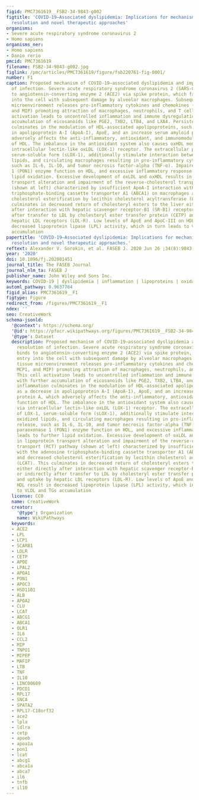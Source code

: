 ```yaml
---
figid: PMC7361619__FSB2-34-9843-g002
figtitle: 'COVID‐19—Associated dyslipidemia: Implications for mechanism of impaired
  resolution and novel therapeutic approaches'
organisms:
- Severe acute respiratory syndrome coronavirus 2
- Homo sapiens
organisms_ner:
- Homo sapiens
- Danio rerio
pmcid: PMC7361619
filename: FSB2-34-9843-g002.jpg
figlink: /pmc/articles/PMC7361619/figure/fsb220761-fig-0001/
number: F1
caption: Proposed mechanism of COVID‐19—associated dyslipidemia and impaired resolution
  of infection. Severe acute respiratory syndrome coronavirus 2 (SARS‐CoV‐2) binds
  to angiotensin‐converting enzyme 2 (ACE2) via spike protein, which facilitates entry
  into the cell with subsequent damage by alveolar macrophages. Subsequently, tissue
  microenvironment releases pro‐inflammatory cytokines and chemokines (IL‐6, MCP1,
  and MIP) promoting attraction of macrophages, neutrophils, and T cells. This cell
  activation leads to uncontrolled inflammation and immune dysregulation with further
  accumulation of eicosanoids like PGE2, TXB2, LTB4, and LXA4. Persistent inflammation
  culminates in the modulation of HDL‐associated apolipoproteins, such as a decrease
  in apolipoprotein A‐I (ApoA‐I), ApoE, and an increase serum amyloid protein A, which
  adversely affects the anti‐inflammatory, antioxidant, and immunomodulatory function
  of HDL. The imbalance in the antioxidant system also causes oxHDL modification via
  intracellular lectin‐like oxLDL (LOX‐1) receptor. The extracellular portion of LOX‐1,
  serum‐soluble form (sLOX‐1), additionally stimulate interaction between oxidized
  lipids, and circulating macrophages resulting in pro‐inflammatory cytokines release,
  such as IL‐6, IL‐10, and tumor necrosis factor‐alpha (TNF‐α). Impaired paraoxonase
  1 (PON1) enzyme function on HDL, and excessive inflammatory response leads to further
  lipid oxidation. Excessive development of oxLDL and oxHDL results in lipoprotein
  transport alteration and impairment of the reverse‐cholesterol transport (RCT) pathway
  (shown at left) characterized by insufficient ApoA‐I interaction with the adenosine
  triphosphate‐binding cassette transporter A1 (ABCA1) on macrophages and decreased
  cholesterol esterification by lecithin cholesterol acyltransferase (LCAT). This
  culminates in decreased return of cholesteryl esters to the liver either directly
  after interaction with hepatic scavenger receptor‐B1 (SR‐B1) receptors or indirectly
  after transfer to LDL by cholesteryl ester transfer protein (CETP) and uptake by
  hepatic LDL receptors (LDL‐R). Low levels of ApoE and ApoC‐III on HDL result in
  decreased lipoprotein lipase (LPL) activity, which in turn leads to VLDL and TGs
  accumulation
papertitle: 'COVID‐19—Associated dyslipidemia: Implications for mechanism of impaired
  resolution and novel therapeutic approaches.'
reftext: Alexander V. Sorokin, et al. FASEB J. 2020 Jun 26 ;34(8):9843-9853.
year: '2020'
doi: 10.1096/fj.202001451
journal_title: The FASEB Journal
journal_nlm_ta: FASEB J
publisher_name: John Wiley and Sons Inc.
keywords: COVID‐19 | dyslipidemia | inflammation | lipoproteins | oxidation
automl_pathway: 0.9637784
figid_alias: PMC7361619__F1
figtype: Figure
redirect_from: /figures/PMC7361619__F1
ndex: ''
seo: CreativeWork
schema-jsonld:
  '@context': https://schema.org/
  '@id': https://pfocr.wikipathways.org/figures/PMC7361619__FSB2-34-9843-g002.html
  '@type': Dataset
  description: Proposed mechanism of COVID‐19—associated dyslipidemia and impaired
    resolution of infection. Severe acute respiratory syndrome coronavirus 2 (SARS‐CoV‐2)
    binds to angiotensin‐converting enzyme 2 (ACE2) via spike protein, which facilitates
    entry into the cell with subsequent damage by alveolar macrophages. Subsequently,
    tissue microenvironment releases pro‐inflammatory cytokines and chemokines (IL‐6,
    MCP1, and MIP) promoting attraction of macrophages, neutrophils, and T cells.
    This cell activation leads to uncontrolled inflammation and immune dysregulation
    with further accumulation of eicosanoids like PGE2, TXB2, LTB4, and LXA4. Persistent
    inflammation culminates in the modulation of HDL‐associated apolipoproteins, such
    as a decrease in apolipoprotein A‐I (ApoA‐I), ApoE, and an increase serum amyloid
    protein A, which adversely affects the anti‐inflammatory, antioxidant, and immunomodulatory
    function of HDL. The imbalance in the antioxidant system also causes oxHDL modification
    via intracellular lectin‐like oxLDL (LOX‐1) receptor. The extracellular portion
    of LOX‐1, serum‐soluble form (sLOX‐1), additionally stimulate interaction between
    oxidized lipids, and circulating macrophages resulting in pro‐inflammatory cytokines
    release, such as IL‐6, IL‐10, and tumor necrosis factor‐alpha (TNF‐α). Impaired
    paraoxonase 1 (PON1) enzyme function on HDL, and excessive inflammatory response
    leads to further lipid oxidation. Excessive development of oxLDL and oxHDL results
    in lipoprotein transport alteration and impairment of the reverse‐cholesterol
    transport (RCT) pathway (shown at left) characterized by insufficient ApoA‐I interaction
    with the adenosine triphosphate‐binding cassette transporter A1 (ABCA1) on macrophages
    and decreased cholesterol esterification by lecithin cholesterol acyltransferase
    (LCAT). This culminates in decreased return of cholesteryl esters to the liver
    either directly after interaction with hepatic scavenger receptor‐B1 (SR‐B1) receptors
    or indirectly after transfer to LDL by cholesteryl ester transfer protein (CETP)
    and uptake by hepatic LDL receptors (LDL‐R). Low levels of ApoE and ApoC‐III on
    HDL result in decreased lipoprotein lipase (LPL) activity, which in turn leads
    to VLDL and TGs accumulation
  license: CC0
  name: CreativeWork
  creator:
    '@type': Organization
    name: WikiPathways
  keywords:
  - ACE2
  - LPL
  - LCP1
  - SCARB1
  - LDLR
  - CETP
  - APOE
  - LPAL2
  - APOA1
  - PON1
  - APOC3
  - HSD11B1
  - ALB
  - APOA2
  - CLU
  - LCAT
  - ABCG1
  - ABCA1
  - OLR1
  - IL6
  - CCL2
  - MIP
  - TNPO1
  - MIPEP
  - MAFIP
  - LTB
  - TNF
  - IL10
  - LINC00689
  - PDCD1
  - RPL17
  - SNCA
  - SPATA2
  - RPL17-C18orf32
  - ace2
  - lpla
  - ldlra
  - cetp
  - apoeb
  - apoa1a
  - pon1
  - lcat
  - abcg1
  - abca1a
  - abca7
  - il6
  - tnfb
  - il10
---
```

